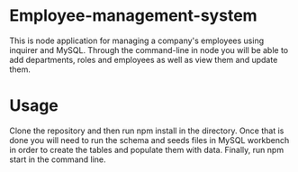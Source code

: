 # Employee-management-system

This is node application for managing a company's employees using inquirer and MySQL. Through the command-line in node you will be able to add departments, roles and employees as well as view them and update them. 

# Usage

Clone the repository and then run npm install in the directory. Once that is done you will need to run the schema and seeds files in MySQL workbench in order to create the tables and populate them with data. Finally, run npm start in the command line. 
